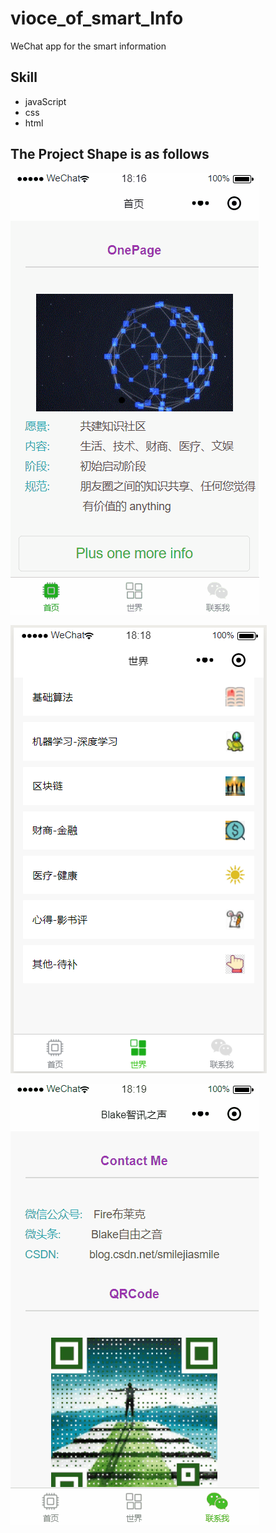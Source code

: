 # vioce_of_smart_Info

WeChat app for the  smart information

## Skill 

- javaScript
- css 
- html


## The Project Shape is as follows

![one](./image/show1.gif)

![two](./image/show2.png)

![three](./image/show3.gif)
